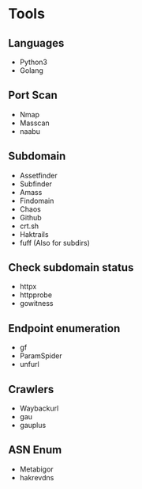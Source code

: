# Tools

## Languages
- Python3
- Golang

## Port Scan

- Nmap
- Masscan
- naabu

## Subdomain

- Assetfinder
- Subfinder
- Amass
- Findomain
- Chaos
- Github
- crt.sh
- Haktrails
- fuff (Also for subdirs)

## Check subdomain status
- httpx
- httpprobe
- gowitness

## Endpoint enumeration
- gf
- ParamSpider
- unfurl

## Crawlers
- Waybackurl
- gau
- gauplus

## ASN Enum
- Metabigor
- hakrevdns